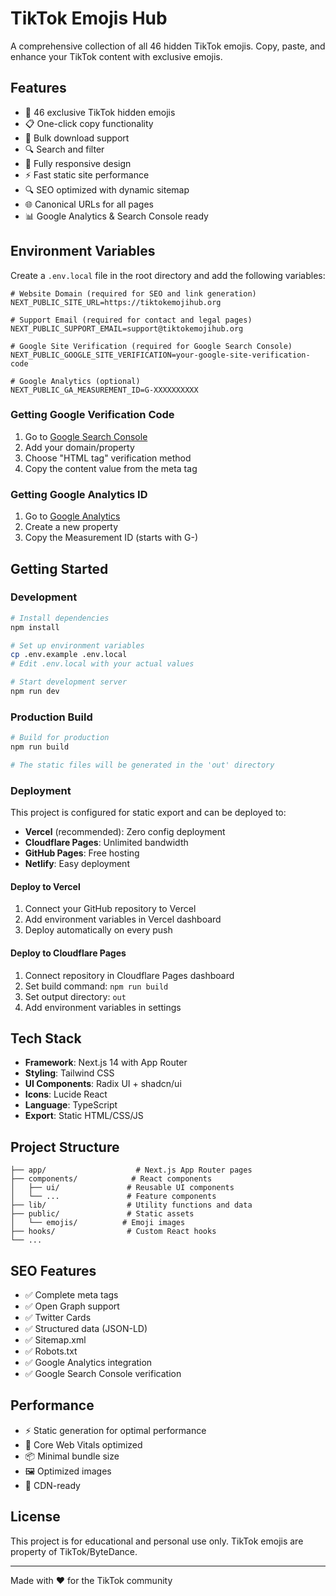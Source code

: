 # TikTok Emojis Hub

A comprehensive collection of all 46 hidden TikTok emojis. Copy, paste, and enhance your TikTok content with exclusive emojis.

## Features

- 📱 46 exclusive TikTok hidden emojis
- 📋 One-click copy functionality
- 💾 Bulk download support
- 🔍 Search and filter
- 📱 Fully responsive design
- ⚡ Fast static site performance
- 🔍 SEO optimized with dynamic sitemap
- 🌐 Canonical URLs for all pages
- 📊 Google Analytics & Search Console ready

## Environment Variables

Create a `.env.local` file in the root directory and add the following variables:

```env
# Website Domain (required for SEO and link generation)
NEXT_PUBLIC_SITE_URL=https://tiktokemojihub.org

# Support Email (required for contact and legal pages)
NEXT_PUBLIC_SUPPORT_EMAIL=support@tiktokemojihub.org

# Google Site Verification (required for Google Search Console)
NEXT_PUBLIC_GOOGLE_SITE_VERIFICATION=your-google-site-verification-code

# Google Analytics (optional)
NEXT_PUBLIC_GA_MEASUREMENT_ID=G-XXXXXXXXXX
```

### Getting Google Verification Code

1. Go to [Google Search Console](https://search.google.com/search-console)
2. Add your domain/property
3. Choose "HTML tag" verification method
4. Copy the content value from the meta tag

### Getting Google Analytics ID

1. Go to [Google Analytics](https://analytics.google.com)
2. Create a new property
3. Copy the Measurement ID (starts with G-)

## Getting Started

### Development

```bash
# Install dependencies
npm install

# Set up environment variables
cp .env.example .env.local
# Edit .env.local with your actual values

# Start development server
npm run dev
```

### Production Build

```bash
# Build for production
npm run build

# The static files will be generated in the 'out' directory
```

### Deployment

This project is configured for static export and can be deployed to:

- **Vercel** (recommended): Zero config deployment
- **Cloudflare Pages**: Unlimited bandwidth
- **GitHub Pages**: Free hosting
- **Netlify**: Easy deployment

#### Deploy to Vercel

1. Connect your GitHub repository to Vercel
2. Add environment variables in Vercel dashboard
3. Deploy automatically on every push

#### Deploy to Cloudflare Pages

1. Connect repository in Cloudflare Pages dashboard
2. Set build command: `npm run build`
3. Set output directory: `out`
4. Add environment variables in settings

## Tech Stack

- **Framework**: Next.js 14 with App Router
- **Styling**: Tailwind CSS
- **UI Components**: Radix UI + shadcn/ui
- **Icons**: Lucide React
- **Language**: TypeScript
- **Export**: Static HTML/CSS/JS

## Project Structure

```
├── app/                    # Next.js App Router pages
├── components/            # React components
│   ├── ui/               # Reusable UI components
│   └── ...               # Feature components
├── lib/                  # Utility functions and data
├── public/               # Static assets
│   └── emojis/          # Emoji images
├── hooks/                # Custom React hooks
└── ...
```

## SEO Features

- ✅ Complete meta tags
- ✅ Open Graph support
- ✅ Twitter Cards
- ✅ Structured data (JSON-LD)
- ✅ Sitemap.xml
- ✅ Robots.txt
- ✅ Google Analytics integration
- ✅ Google Search Console verification

## Performance

- ⚡ Static generation for optimal performance
- 🎯 Core Web Vitals optimized
- 📦 Minimal bundle size
- 🖼️ Optimized images
- 🚀 CDN-ready

## License

This project is for educational and personal use only. TikTok emojis are property of TikTok/ByteDance.

---

Made with ❤️ for the TikTok community
